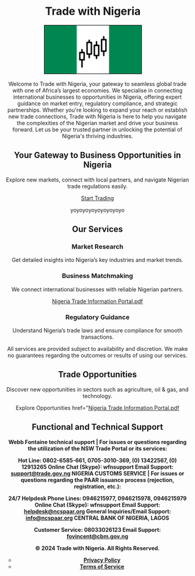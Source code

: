 <!DOCTYPE html>
<html lang="en">
<head>
    <meta charset="UTF-8">
    <meta name="viewport" content="width=device-width, initial-scale=1.0">
</head>
<body>
    <header>
        <div class="container">
            <h1>Trade with Nigeria</h1>
            <img src="Screenshot 2024-10-16 154700.png" alt="HTML5 Icon" style="width:256px;height:128px;">
            <nav>
                <ul>
Welcome to Trade with Nigeria, your gateway to seamless global trade with one of Africa’s largest economies. We specialise in connecting international businesses to opportunities in Nigeria, offering expert guidance on market entry, regulatory compliance, and strategic partnerships. Whether you're looking to expand your reach or establish new trade connections, Trade with Nigeria is here to help you navigate the complexities of the Nigerian market and drive your business forward. Let us be your trusted partner in unlocking the potential of Nigeria's thriving industries.
        <section id="hero">
        <div class="container">
            <h2>Your Gateway to Business Opportunities in Nigeria</h2>
            <p>Explore new markets, connect with local partners, and navigate Nigerian trade regulations easily.</p>
            <p><a href="https://nigeriatradeportal.fmiti.gov.ng/menu/87/">Start Trading</a></p>
        </div>
    </section>

yoyoyoyoyoyoyoyoyo
    <section id="services">
        <div class="container">
            <h2>Our Services</h2>
            <div class="service-cards">
                <div class="card">
                    <h3>Market Research</h3>
                    <p>Get detailed insights into Nigeria’s key industries and market trends.</p>
                </div>
                <div class="card">
                    <h3>Business Matchmaking</h3>
                    <p>We connect international businesses with reliable Nigerian partners.</p>
        [Nigeria Trade Information Portal.pdf](https://github.com/user-attachments/files/17390504/Nigeria.Trade.Information.Portal.pdf)
        </div>
                <div class="card">
                    <h3>Regulatory Guidance</h3>
                    <p>Understand Nigeria’s trade laws and ensure compliance for smooth transactions.</p>
                </div>
            </div>
        </div>
    </section>
All services are provided subject to availability and discretion. We make no guarantees regarding the outcomes or results of using our services.
    <section id="opportunities">
        <div class="container">
            <h2>Trade Opportunities</h2>
            <p>Discover new opportunities in sectors such as agriculture, oil & gas, and technology.</p>
            <p><a> Explore Opportunities</a>
            href="[Nigeria Trade Information Portal.pdf](https://github.com/user-attachments/files/17390504/Nigeria.Trade.Information.Portal.pdf) 
        </div>
    </section>

<section id="support">
        <div class="container">
        <h2> <b> Functional and Technical Support</h2>

Webb Fontaine technical support | For issues or questions regarding the utilization of the NSW Trade Portal or its services:

Hot Line: 0802-6585-661, 0705-3010-369, (0) 13422567, (0) 12913265
Online Chat (Skype): wfnsupport
Email Support: support@trade.gov.ng
NIGERIA CUSTOMS SERVICE | For issues or questions regarding the PAAR issuance process (rejection, registration, etc.):

24/7 Helpdesk Phone Lines: 0946215977, 0946215978, 0946215979
Online Chat (Skype): wfnsupport
Email Support: helpdesk@ncspaar.org
General Inquiries/Email Support: info@ncspaar.org
CENTRAL BANK OF NIGERIA, LAGOS

Customer Service: 08033026123
Email Support: fovincent@cbm.gov.ng
    <footer>
        <div class="container">
            <p>&copy; 2024 Trade with Nigeria. All Rights Reserved.</p>
            <nav>
                <ul>
                    <li><a href="#">Privacy Policy</a></li>
                    <li><a href="#">Terms of Service</a></li>
                </ul>
            </nav>
        </div>
    </footer>
</body>
</html>
